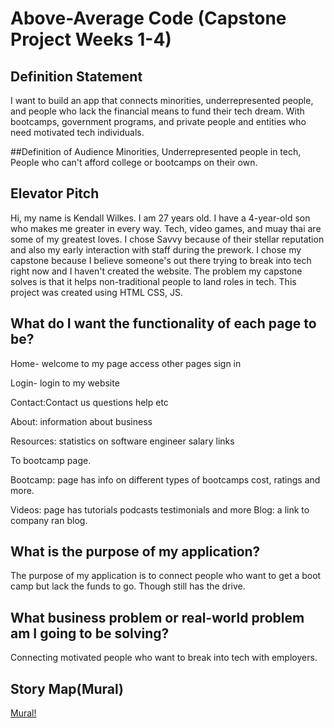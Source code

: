 # Above-Average Code (Capstone Project Weeks 1-4)

## Definition Statement
I want to build an app that connects minorities, underrepresented people, and people who lack the financial means to fund their tech dream. With bootcamps, government programs, and private people and entities who need motivated tech individuals.

##Definition of Audience
Minorities, Underrepresented people in tech, People who can't afford college or bootcamps on their own.

## Elevator Pitch
Hi, my name is Kendall Wilkes. I am 27 years old. I have a 4-year-old son who makes me greater in every way. Tech, video games, and muay thai are some of my greatest loves. I chose Savvy because of their stellar reputation and also my early interaction with staff during the prework. I chose my capstone because I believe someone's out there trying to break into tech right now and I haven't created the website. The problem my capstone solves is that it helps non-traditional people to land roles in tech. This project was created using HTML CSS, JS.

## What do I want the functionality of each page to be?

Home- welcome to my page access other pages sign in

Login- login to my website

Contact:Contact us questions help etc

About: information about business

Resources: statistics on software engineer salary links

To bootcamp page.

Bootcamp: page has info on different types of bootcamps cost, ratings and more.

Videos: page has tutorials podcasts testimonials and more
Blog: a link to company ran blog.

## What is the purpose of my application?

The purpose of my application is to connect people who want to get a boot camp but lack the funds to go. Though still has the drive.

## What business problem or real-world problem am I going to be solving?

Connecting motivated people who want to break into tech with employers.

## Story Map(Mural)
[Mural!](https://app.mural.co/t/capstone2524/m/capstone2524/1679936968517/cbf1e90834ccb0f93d8e129a7830a283917bbaf8?sender=uac231e01ca441a47f5ae9024)

##



